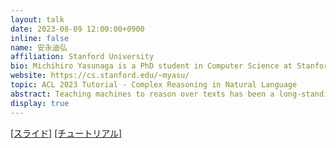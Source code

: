 ```yaml
---
layout: talk
date: 2023-08-09 12:00:00+0900
inline: false
name: 安永迪弘
affiliation: Stanford University
bio: Michihiro Yasunaga is a PhD student in Computer Science at Stanford University, advised by Prof. Percy Liang and Prof. Jure Leskovec. His research lies in natural language processing and machine learning. His recent research focuses on language models, knowledge representations, and multimodal learning. His research was recognized by the Microsoft Research PhD Fellowship 2022. Prior to Stanford, he obtained a B.S. in Computer Science from Yale University.
website: https://cs.stanford.edu/~myasu/
topic: ACL 2023 Tutorial - Complex Reasoning in Natural Language
abstract: Teaching machines to reason over texts has been a long-standing goal of natural language processing (NLP). In this tutorial, we will review (1) complex reasoning tasks that involve compositional reasoning, knowledge retrieval, grounding, commonsense reasoning, etc. and (2) knowledge-augmented training approaches to enhance the reasoning performance of NLP models.
display: true
---
```


[[スライド]](https://wenting-zhao.github.io/complex-reasoning-tutorial/slides/4.pdf) [[チュートリアル]](https://wenting-zhao.github.io/complex-reasoning-tutorial/)
